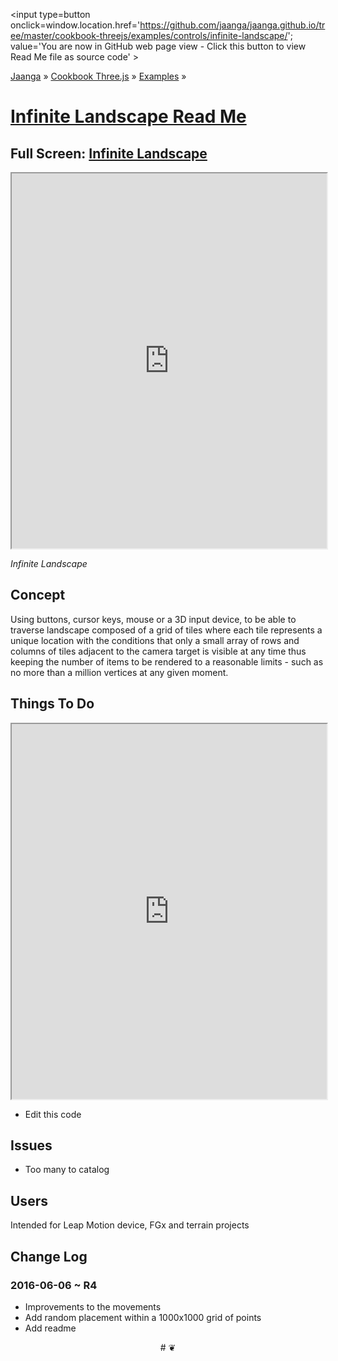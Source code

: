 <span style=display:none; >[You are now in GitHub source code view - click this link to view Read Me file as a web page]
( http://jaanga.github.io/cookbook-threejs/examples/controls/infinite-landscape/index.html#readme.md "View file as a web page." ) </span>
<input type=button onclick=window.location.href='https://github.com/jaanga/jaanga.github.io/tree/master/cookbook-threejs/examples/controls/infinite-landscape/'; value='You are now in GitHub web page view - Click this button to view Read Me file as source code' >

[Jaanga]( http://jaanga.github.io ) &raquo; [Cookbook Three.js]( http://jaanga.github.io/cookbook-threejs/  ) &raquo;
[Examples]( https://jaanga.github.io/cookbook-threejs/examples/ ) &raquo;

[Infinite Landscape Read Me]( index.html#readme.md )
===


## Full Screen: [Infinite Landscape]( https://jaanga.github.io/cookbook-threejs/examples/controls/infinite-landscape/index.html )


<img src="https://cloud.githubusercontent.com/assets/547626/15840421/b5e9c7f4-2bfe-11e6-9c84-86e99d1be608.png" style=display:none; width=800 >

<iframe class=ifr src=https://jaanga.github.io/cookbook-threejs/examples/controls/infinite-landscape/index.html width=100% height=600px ></iframe>

_Infinite Landscape_


## Concept

Using buttons, cursor keys, mouse or a 3D input device, to be able to traverse landscape composed of a grid of tiles 
where each tile represents a unique location with the conditions that
only a small array of rows and columns of tiles adjacent to the camera target is visible at any time 
thus keeping the number of items to be rendered to a reasonable limits - such as no more than a million vertices at any given moment.




## Things To Do

<iframe src=https://jaanga.github.io/cookbook-html/examples/libraries/ace-editor/ace-view-r1.html#https://jaanga.github.io/cookbook-threejs/examples/controls/infinite-landscape/infinite-landscape-r4.html width=100% height=600 ></iframe>

* Edit this code


## Issues

* Too many to catalog

## Users

Intended for Leap Motion device, FGx and terrain projects


## Change Log

### 2016-06-06 ~ R4

* Improvements to the movements
* Add random placement within a 1000x1000 grid of points 
* Add readme


<center title="Jaanga ~ your 3D happy place" >
# <a href=javascript:window.scrollTo(0,0); style=text-decoration:none; > ❦ </a>
</center>
